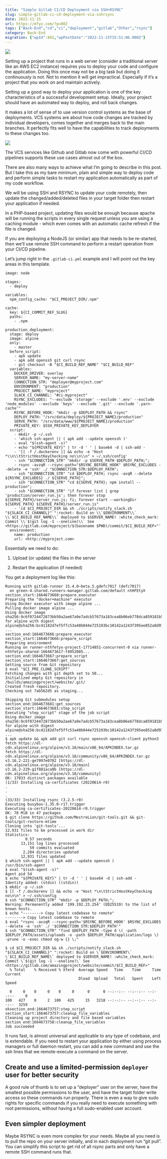 ```yaml
---
title: "Simple Gitlab CI/CD Deployment via SSH+RSYNC"
slug: simple-gitlab-ci-cd-deployment-via-sshrsync
date: 2022-11-15
url: https://mfyz.com/?p=802
tags: ["Back-End","cd","ci","deployment","gitlab","Other","rsync"]
category: Back-End
migration: {"wpId":802,"wpPostDate":"2022-11-15T15:51:06.000Z"}
---
```


![](/images/archive/en/2022/11/Simple-Gitlab-CICD-Deployment-via-SSHRSYNC.png)

Setting up a project that runs in a web server (consider a traditional server like an AWS EC2 instance) requires you to deploy your code and configure the application. Doing this once may not be a big task but doing it continuously is not. Not to mention it will get impractical. Especially if it’s a project that you work on and maintain actively.

Setting up a good way to deploy your application is one of the key characteristics of a successful development setup. Ideally, your project should have an automated way to deploy, and roll back changes.

It makes a lot of sense of to use version control systems as the base of deployments. VCS systems are about how code changes are tracked by individual developers, comes together and merges back to the main branches. It perfectly fits well to have the capabilities to track deployments to these changes too.

![](/images/archive/en/2022/11/cicd_pipeline_infograph-1600x617.png)

The VCS services like Github and Gitlab now come with powerful CI/CD pipelines supports these use cases almost out of the box.

There are also many ways to achieve what I’m going to describe in this post. But I take this as my bare minimum, plain and simple way to deploy code and perform simple tasks to restart my application automatically as part of my code workflow.

We will be using SSH and RSYNC to update your code remotely, then update the changed/added/deleted files in your target folder then restart your application if needed.

In a PHP-based project, updating files would be enough because apache will be running the scripts in every single request unless you are using a caching module - which even comes with an automatic cache refresh if the file is changed.

If you are deploying a NodeJS (or similar) app that needs to be re-started, then we’ll use remote SSH command to perform a restart operation from your CI/CD pipeline.

Let’s jump right in the `.gitlab-ci.yml` example and I will point out the key areas in this template.

```
image: node

stages:
  - deploy

variables:
  npm_config_cache: "$CI_PROJECT_DIR/.npm"

cache:
  key: ${CI_COMMIT_REF_SLUG}
  paths:
    - .npm

production_deployment:
  stage: deploy
  image: alpine
  only:
    - master
  before_script:
    - apk update
    - apk add openssh git curl rsync
    - git checkout -B "$CI_BUILD_REF_NAME" "$CI_BUILD_REF"
  variables:
    DOCKER_DRIVER: overlay
    SERVER_NAME: "my-server-name"
    CONNECTION_STR: "deployer@myproject.com"
    ENVIRONMENT: "production"
    PROJECT_NAME: "myproject"
    SLACK_CI_CHANNEL: "#ci-myproject"
    RSYNC_EXCLUDES: "--exclude 'storage' --exclude '.env' --exclude 'node_modules' --exclude 'keys' --exclude '.git' --exclude '.yarn-cache'"
    RSYNC_BEFORE_HOOK: "mkdir -p $DEPLOY_PATH && rsync"
    DEPLOY_PATH: "/srv/data/deploy/${PROJECT_NAME}/production"
    SERVE_PATH: "/srv/data/www/${PROJECT_NAME}/production"
    PRIVATE_KEY: $SSH_PRIVATE_KEY_DEPLOYER
  script:
    - mkdir -p ~/.ssh
    - 'which ssh-agent || ( apk add --update openssh )'
    - eval "$(ssh-agent -s)"
    - echo "${PRIVATE_KEY}" | tr -d ' ' | base64 -d | ssh-add -
    - '[[ -f /.dockerenv ]] && echo -e "Host *\\n\\tStrictHostKeyChecking no\\n\\n" > ~/.ssh/config'
    - ssh "$CONNECTION_STR" "mkdir -p $SERVE_PATH $DEPLOY_PATH;";
    - rsync -avzqR --rsync-path="$RSYNC_BEFORE_HOOK" $RSYNC_EXCLUDES --delete -e 'ssh' ./ "$CONNECTION_STR:$DEPLOY_PATH";
    - ssh "$CONNECTION_STR" "cd $DEPLOY_PATH; rsync -avqR --delete ${RSYNC_EXCLUDES} ./ ${SERVE_PATH}";
    - ssh "$CONNECTION_STR" "cd ${SERVE_PATH}; npm install --production";
    - ssh "$CONNECTION_STR" "if forever list | grep 'production/server_run.js'; then forever stop ${SERVE_PATH}/server_run.js; fi; forever start --workingDir ${SERVE_PATH} ${SERVE_PATH}/server_run.js"
    - 'cd $CI_PROJECT_DIR && sh ./scripts/notify_slack.sh "${SLACK_CI_CHANNEL}" ":rocket: Build on \\`$ENVIRONMENT\\` \\`$CI_BUILD_REF_NAME\\` deployed to $SERVER_NAME! :white_check_mark: Commit \\`$(git log -1 --oneline)\\` See <https://gitlab.com/myproject/$(basename $PWD)/commit/$CI_BUILD_REF>"'
  environment:
    name: production
    url: <http://myproject.com>

```

Essentially we need to do:

1.  Upload (or update) the files in the server

3.  Restart the application (if needed)

You get a deployment log like this:

```
Running with gitlab-runner 15.4.0~beta.5.gdefc7017 (defc7017)
  on green-4.shared.runners-manager.gitlab.com/default ntHFEtyX
section_start:1664673660:prepare_executor
Preparing the "docker+machine" executor
Using Docker executor with image alpine ...
Pulling docker image alpine ...
Using docker image sha256:9c6f0724472873bb50a2ae67a9e7adcb57673a183cea8b06eb778dca859181b5 for alpine with digest alpine@sha256:bc41182d7ef5ffc53a40b044e725193bc10142a1243f395ee852a8d9730fc2ad ...
section_end:1664673666:prepare_executor
section_start:1664673666:prepare_script
Preparing environment
Running on runner-nthfetyx-project-17714851-concurrent-0 via runner-nthfetyx-shared-1664673617-f4952085...
section_end:1664673667:prepare_script
section_start:1664673667:get_sources
Getting source from Git repository
$ eval "$CI_PRE_CLONE_SCRIPT"
Fetching changes with git depth set to 50...
Initialized empty Git repository in /builds/amazingproject/website/.git/
Created fresh repository.
Checking out 7ab562d5 as staging...

Skipping Git submodules setup
section_end:1664673681:get_sources
section_start:1664673681:step_script
Executing "step_script" stage of the job script
Using docker image sha256:9c6f0724472873bb50a2ae67a9e7adcb57673a183cea8b06eb778dca859181b5 for alpine with digest alpine@sha256:bc41182d7ef5ffc53a40b044e725193bc10142a1243f395ee852a8d9730fc2ad ...
$ apk update && apk add git curl rsync openssh openssh-client python3
fetch https://dl-cdn.alpinelinux.org/alpine/v3.16/main/x86_64/APKINDEX.tar.gz
fetch https://dl-cdn.alpinelinux.org/alpine/v3.16/community/x86_64/APKINDEX.tar.gz
v3.16.2-221-ge7097e0782 [https://dl-cdn.alpinelinux.org/alpine/v3.16/main]
v3.16.2-229-g1f881aca9b [https://dl-cdn.alpinelinux.org/alpine/v3.16/community]
OK: 17033 distinct packages available
(1/33) Installing ca-certificates (20220614-r0)
.
.
.
(33/33) Installing rsync (3.2.5-r0)
Executing busybox-1.35.0-r17.trigger
Executing ca-certificates-20220614-r0.trigger
OK: 78 MiB in 47 packages
$ git clone https://github.com/MestreLion/git-tools.git && git-tools/git-restore-mtime
Cloning into 'git-tools'...
12,931 files to be processed in work dir
Statistics:
         0.57 seconds
       13,151 log lines processed
           59 commits evaluated
        2,204 directories updated
       12,931 files updated
$ which ssh-agent || ( apk add --update openssh )
/usr/bin/ssh-agent
$ eval "$(ssh-agent -s)"
Agent pid 54
$ echo "${PRIVATE_KEY}" | tr -d ' ' | base64 -d | ssh-add -
Identity added: (stdin) ((stdin))
$ mkdir -p ~/.ssh
$ [[ -f /.dockerenv ]] && echo -e "Host *\n\tStrictHostKeyChecking no\n\n" > ~/.ssh/config
$ ssh "$CONNECTION_STR" "mkdir -p $DEPLOY_PATH;";
Warning: Permanently added '199.192.23.254' (ED25519) to the list of known hosts.
$ echo "--------> Copy latest codebase to remote"
--------> Copy latest codebase to remote
$ eval "rsync -avzqR --rsync-path='$RSYNC_BEFORE_HOOK' $RSYNC_EXCLUDES --delete -e 'ssh' ./ '$CONNECTION_STR:$DEPLOY_PATH'"
$ ssh "$CONNECTION_STR" "find $DEPLOY_PATH -type d \( -path $DEPLOY_PATH/assets/uploads -o -path $DEPLOY_PATH/application/logs \) -prune -o -exec chmod og-w {} \;"

$ cd $CI_PROJECT_DIR && sh ./scripts/notify_slack.sh "${SLACK_CI_CHANNEL}" ":rocket: Build on \`$ENVIRONMENT\` \`$CI_BUILD_REF_NAME\` deployed to $SERVER_NAME! :white_check_mark: Commit \`$(git log -1 --oneline)\` See <https://gitlab.com/amazingproject/website/commit/$CI_BUILD_REF>"
  % Total    % Received % Xferd  Average Speed   Time    Time     Time  Current
                                 Dload  Upload   Total   Spent    Left  Speed

  0     0    0     0    0     0      0      0 --:--:-- --:--:-- --:--:--     0
100   427    0     2  100   425     15   3218 --:--:-- --:--:-- --:--:--  3259
oksection_end:1664673757:step_script
section_start:1664673757:cleanup_file_variables
Cleaning up project directory and file based variables
section_end:1664673758:cleanup_file_variables
Job succeeded
```

It runs fast, is almost universal and applicable to any type of codebase, and is extendable. If you need to restart your application by either using process managers or full daemon restart, you can add a new command and use the ssh lines that we remote-execute a command on the server.

## Create and use a limited-permission `deployer` user for better security

A good rule of thumb is to set up a “deployer” user on the server, have the smallest possible permissions to the user, and have the target folder write access so these commands run properly. There is even a way to give sudo rights for specific commands if you really need to execute something with root permissions, without having a full sudo-enabled user account.

## Even simpler deployment

Maybe RSYNC is even more complex for your needs. Maybe all you need is to pull the repo on your server initially, and in each deployment run “git pull”. You can simplify this script to get rid of all rsync parts and only have a remote SSH command runs that.